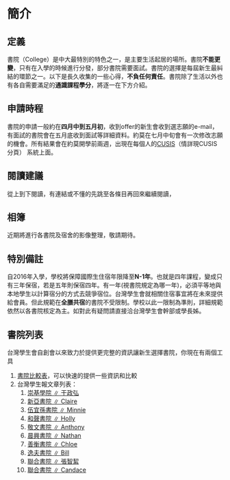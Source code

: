 # 簡介

## 定義

書院（College）是中大最特別的特色之一，是主要生活起居的場所。書院**不能更變**，只有在入學的時候進行分發，部分書院需要面試。書院的選擇是每屆新生最糾結的環節之一。以下是長久收集的一些心得，**不負任何責任**。書院除了生活以外也有各自需要滿足的**通識課程學分**，將逐一在下方介紹。

## 申請時程

書院的申請一般約在**四月中到五月初**，收到offer的新生會收到選志願的e-mail，有面試的書院會在五月底收到面試等詳細資料。約莫在七月中旬會有一次修改志願的機會。所有結果會在約莫開學前兩週，出現在每個人的[CUSIS](https://github.com/cuhk-tsa/CUHK-TSA-college/tree/21a182f23c09527b389d5051fda73be4e8ee505e/liwQ6IC1Qrc/README.md#CUSIS)（情詳現CUSIS分頁） 系統上面。

## 閱讀建議

從上到下閱讀，有連結或不懂的先跳至各條目再回來繼續閱讀，

## 相簿

近期將進行各書院及宿舍的影像整理，敬請期待。

## 特別備註

自2016年入學，學校將保障國際生住宿年限降至**N-1年**。也就是四年課程，變成只有三年保宿，若是五年則保宿四年。有一年\(視書院規定為哪一年\)，必須平等地與本地學生以計算宿分的方式去競爭宿位。台灣學生會就相關住宿事宜將在未來提供給會員。但此規範在**全膳共宿**的書院不受限制。學校以此一限制為準則，詳細規範依然以各書院核定為主。如對此有疑問請直接洽台灣學生會幹部或學長姊。

## 書院列表

台灣學生會自創會以來致力於提供更完整的資訊讓新生選擇書院，你現在有兩個工具

1. [書院比較表](https://docs.google.com/spreadsheets/d/1mJYOoDB8drTSkWdF9ubeg5Q4GMRov7Jjb79ywAzmrNM/edit?fbclid=IwAR05JlTpPFZx73nto-_6syuEQb5HKuO9z0DUqtYNM8sF2e8gSmoJ-C2ajuc#gid=0)，可以快速的提供一些資訊和比較
2. 台灣學生報文章列表：
   1. [崇基學院 ∥ 干政弘](http://goo.gl/7QdnwN)    
   2. [新亞書院 ∥ Claire](http://cuhktsanews.blogspot.com/2013/05/claire-chen-httpwww.html)
   3. [伍宜孫書院 ∥ Minnie](http://goo.gl/SM5e8X)
   4. [和聲書院 ∥ Holly](http://goo.gl/ehJwzL)
   5. [敬文書院 ∥ Anthony](http://goo.gl/aAOUUW)
   6. [晨興書院 ∥ Nathan](http://goo.gl/RtWLWv)
   7. [善衡書院 ∥ Chloe](http://cuhktsanews.blogspot.com/2013/05/chloe-chen-yiawhm-lkf-yiawhm-g-f-common.html)
   8. [逸夫書院 ∥ Bill](https://%20http://goo.gl/tjylLG)
   9. [聯合書院 ∥ 張智絜](http://goo.gl/tWJVPH)
   10. [聯合書院 ∥ Candace](http://cuhktsanews.blogspot.com/2013/05/life-of-candace-tang-hang-seng-hall.html)

